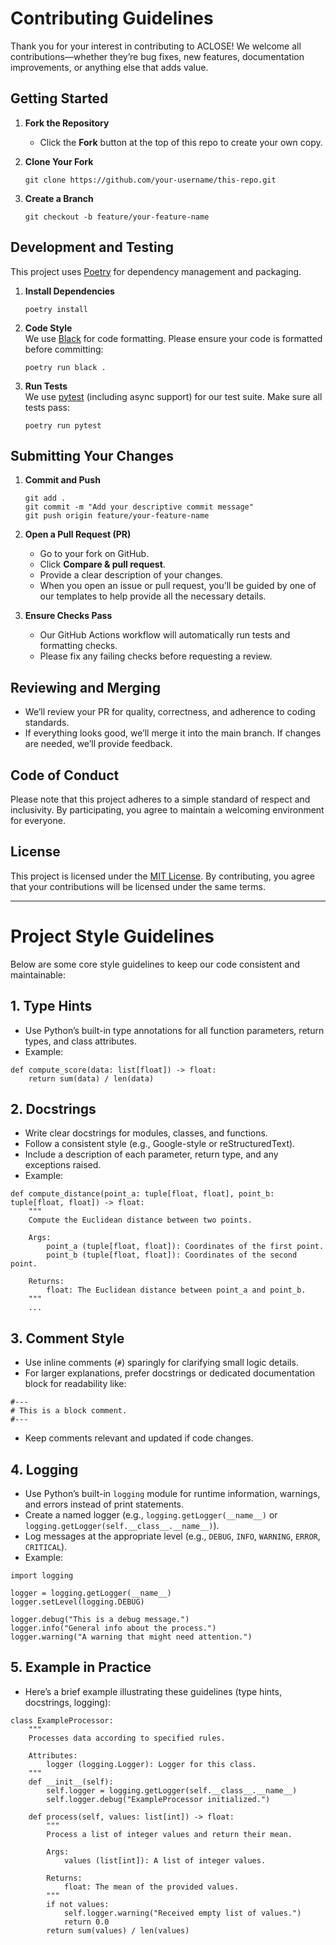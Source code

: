 # Contributing Guidelines

Thank you for your interest in contributing to ACLOSE! We welcome all contributions—whether they’re bug fixes, new features, documentation improvements, or anything else that adds value.

## Getting Started

1. **Fork the Repository**  
   - Click the **Fork** button at the top of this repo to create your own copy.

2. **Clone Your Fork**  
   ```
   git clone https://github.com/your-username/this-repo.git
   ```

3. **Create a Branch**  
   ```
   git checkout -b feature/your-feature-name
   ```

## Development and Testing

This project uses [Poetry](https://python-poetry.org/) for dependency management and packaging.

1. **Install Dependencies**  
   ```
   poetry install
   ```

2. **Code Style**  
   We use [Black](https://black.readthedocs.io/) for code formatting. Please ensure your code is formatted before committing:
   ```
   poetry run black .
   ```

3. **Run Tests**  
   We use [pytest](https://docs.pytest.org/en/latest/) (including async support) for our test suite. Make sure all tests pass:
   ```
   poetry run pytest
   ```

## Submitting Your Changes

1. **Commit and Push**  
   ```
   git add .
   git commit -m "Add your descriptive commit message"
   git push origin feature/your-feature-name
   ```

2. **Open a Pull Request (PR)**  
   - Go to your fork on GitHub.
   - Click **Compare & pull request**.
   - Provide a clear description of your changes.
   - When you open an issue or pull request, you’ll be guided by one of our templates to help provide all the necessary details.

3. **Ensure Checks Pass**  
   - Our GitHub Actions workflow will automatically run tests and formatting checks.  
   - Please fix any failing checks before requesting a review.

## Reviewing and Merging

- We’ll review your PR for quality, correctness, and adherence to coding standards.  
- If everything looks good, we’ll merge it into the main branch. If changes are needed, we’ll provide feedback.

## Code of Conduct

Please note that this project adheres to a simple standard of respect and inclusivity. By participating, you agree to maintain a welcoming environment for everyone.

## License

This project is licensed under the [MIT License](LICENSE). By contributing, you agree that your contributions will be licensed under the same terms.

---


# Project Style Guidelines

Below are some core style guidelines to keep our code consistent and maintainable:

## 1. Type Hints
- Use Python’s built-in type annotations for all function parameters, return types, and class attributes.
- Example:
```
def compute_score(data: list[float]) -> float:
    return sum(data) / len(data)
```

## 2. Docstrings
- Write clear docstrings for modules, classes, and functions.
- Follow a consistent style (e.g., Google-style or reStructuredText).
- Include a description of each parameter, return type, and any exceptions raised.
- Example:
```
def compute_distance(point_a: tuple[float, float], point_b: tuple[float, float]) -> float:
    """
    Compute the Euclidean distance between two points.

    Args:
        point_a (tuple[float, float]): Coordinates of the first point.
        point_b (tuple[float, float]): Coordinates of the second point.

    Returns:
        float: The Euclidean distance between point_a and point_b.
    """
    ...
```

## 3. Comment Style
- Use inline comments (`#`) sparingly for clarifying small logic details.
- For larger explanations, prefer docstrings or dedicated documentation block for readability like:
```
#---
# This is a block comment.
#---
```
- Keep comments relevant and updated if code changes.

## 4. Logging
- Use Python’s built-in `logging` module for runtime information, warnings, and errors instead of print statements.
- Create a named logger (e.g., `logging.getLogger(__name__)` or `logging.getLogger(self.__class__.__name__)`).
- Log messages at the appropriate level (e.g., `DEBUG`, `INFO`, `WARNING`, `ERROR`, `CRITICAL`).
- Example:
```
import logging

logger = logging.getLogger(__name__)
logger.setLevel(logging.DEBUG)

logger.debug("This is a debug message.")
logger.info("General info about the process.")
logger.warning("A warning that might need attention.")
```

## 5. Example in Practice
- Here’s a brief example illustrating these guidelines (type hints, docstrings, logging):
```
class ExampleProcessor:
    """
    Processes data according to specified rules.

    Attributes:
        logger (logging.Logger): Logger for this class.
    """
    def __init__(self):
        self.logger = logging.getLogger(self.__class__.__name__)
        self.logger.debug("ExampleProcessor initialized.")

    def process(self, values: list[int]) -> float:
        """
        Process a list of integer values and return their mean.

        Args:
            values (list[int]): A list of integer values.

        Returns:
            float: The mean of the provided values.
        """
        if not values:
            self.logger.warning("Received empty list of values.")
            return 0.0
        return sum(values) / len(values)
```